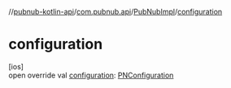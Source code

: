 //[pubnub-kotlin-api](../../../index.md)/[com.pubnub.api](../index.md)/[PubNubImpl](index.md)/[configuration](configuration.md)

# configuration

[ios]\
open override val [configuration](configuration.md): [PNConfiguration](../../com.pubnub.api.v2/-p-n-configuration/index.md)
